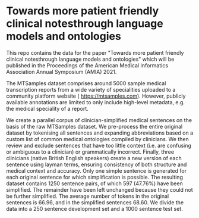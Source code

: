 # Towards more patient friendly clinical notesthrough language models and ontologies

This repo contains the data for the paper "Towards more patient friendly clinical notesthrough language models and ontologies" which will be published in the Proceedings of the American Medical Informatics Association Annual Symposium (AMIA) 2021.

The MTSamples dataset comprises around 5000 sample medical transcription reports from a wide variety of specialities uploaded to a community platform website ( https://mtsamples.com). However, publicly available annotations are limited to only include high-level metadata, e.g. the medical speciality of a report.


We create a parallel corpus of clinician-simplified medical sentences on the basis of the raw MTSamples dataset. We pre-process the entire original dataset by tokenising all sentences and expanding abbreviations based on a custom list of common medical ontologies compiled by clinicians. We then review and exclude sentences that have too little context (i.e. are confusing or ambiguous to a clinician) or grammatically incorrect. Finally, three clinicians (native British English speakers) create a new version of each sentence using layman terms, ensuring consistency of both structure and medical context and accuracy. Only one simple sentence is generated for each original sentence for which simplification is possible. The resulting dataset contains 1250 sentence pairs, of which 597 (47.76%) have been simplified. The remainder have been left unchanged because they could not be further simplified. The average number of tokens in the original sentences is 66.96, and in the simplified sentences 68.60.
We divide the data into a 250 sentence development set and a 1000 sentence test set.
